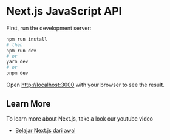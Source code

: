 # Next.js JavaScript API

First, run the development server:

```bash
npm run install
# then
npm run dev
# or
yarn dev
# or
pnpm dev
```

Open [http://localhost:3000](http://localhost:3000) with your browser to see the result.

## Learn More

To learn more about Next.js, take a look our youtube video

- [Belajar Next.js dari awal](https://youtu.be/jJUQzsNgoT4)
